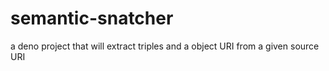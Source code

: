 # semantic-snatcher
a deno project that will extract triples and a object URI from a given source URI

